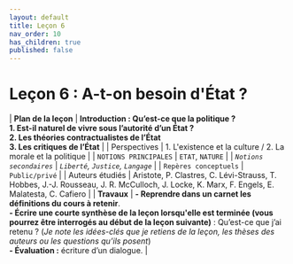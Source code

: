 ```yaml
---
layout: default
title: Leçon 6
nav_order: 10
has_children: true
published: false
---
```


# Leçon 6 : A-t-on besoin d'État ?


| **Plan de la leçon**    | **Introduction : Qu’est-ce que la politique ?<br />1. Est-il naturel de vivre sous l’autorité d’un État ?<br>2. Les théories contractualistes de l’État<br>3. Les critiques de l’État**          |
| Perspectives            | 1. L'existence et la culture / 2. La morale et la politique         |
| `NOTIONS PRINCIPALES`   | `ETAT`, `NATURE`         |
| *`Notions secondaires`* | *`Liberté`, `Justice`, `Langage`*          |
| `Repères conceptuels`   | `Public/privé`          |
| Auteurs étudiés         | Aristote, P. Clastres, C. Lévi-Strauss, T. Hobbes, J.-J. Rousseau, J. R. McCulloch, J. Locke, K. Marx, F. Engels, E. Malatesta, C. Cafiero         |
| **Travaux**             | **- Reprendre dans un carnet les définitions du cours à retenir**. <br>**- Écrire une courte synthèse de la leçon lorsqu'elle est terminée (vous pourrez être interrogés au début de la leçon suivante)** : Qu’est-ce que j’ai retenu ? (*Je note les idées-clés que je retiens de la leçon, les thèses des auteurs ou les questions qu’ils posent*) <br>**- Évaluation :** écriture d’un dialogue. |




